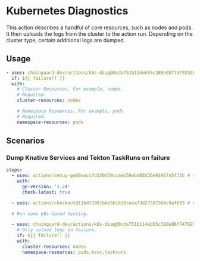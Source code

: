# Kubernetes Diagnostics

This action describes a handful of core resources, such as nodes and pods.  It
then uploads the logs from the cluster to the action run. Depending on the
cluster type, certain additional logs are dumped.

## Usage

```yaml
- uses: chainguard-dev/actions/k8s-diag@0cda751b114eb55c388e88f7479292668165602a # v1.0.2
  if: ${{ failure() }}
  with:
    # Cluster Resources. For example, nodes.
    # Required.
    cluster-resources: nodes

    # Namespace Resources. For example, pods
    # Required.
    namespace-resources: pods
```

## Scenarios

### Dump Knative Services and Tekton TaskRuns on failure

```yaml
steps:
  - uses: actions/setup-go@0aaccfd150d50ccaeb58ebd88d36e91967a5f35b # v5.4.0
    with:
      go-version: '1.24'
      check-latest: true

  - uses: actions/checkout@11bd71901bbe5b1630ceea73d27597364c9af683 # v4.2.2

  # Run some k8s-based testing.

  - uses: chainguard-dev/actions/k8s-diag@0cda751b114eb55c388e88f7479292668165602a # v1.0.2
    # Only upload logs on failure.
    if: ${{ failure() }}
    with:
      cluster-resources: nodes
      namespace-resources: pods,ksvc,taskruns
```
